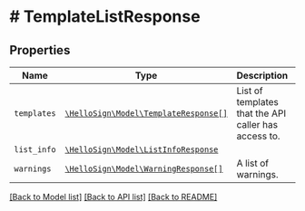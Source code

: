 # # TemplateListResponse



## Properties

Name | Type | Description | Notes
------------ | ------------- | ------------- | -------------
| `templates` | [```\HelloSign\Model\TemplateResponse[]```](TemplateResponse.md) |  List of templates that the API caller has access to.  |  |
| `list_info` | [```\HelloSign\Model\ListInfoResponse```](ListInfoResponse.md) |    |  |
| `warnings` | [```\HelloSign\Model\WarningResponse[]```](WarningResponse.md) |  A list of warnings.  |  |

[[Back to Model list]](../../README.md#models) [[Back to API list]](../../README.md#endpoints) [[Back to README]](../../README.md)
